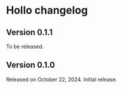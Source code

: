Hollo changelog
===============

Version 0.1.1
-------------

To be released.


Version 0.1.0
-------------

Released on October 22, 2024.  Initial release.
